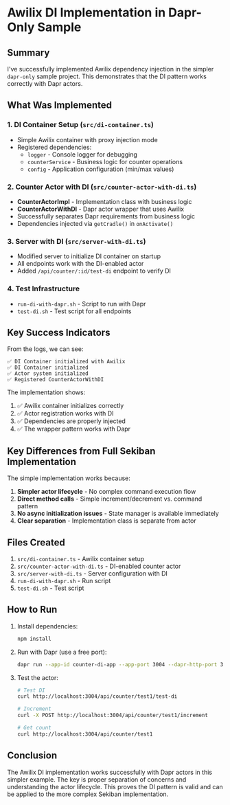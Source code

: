 # Awilix DI Implementation in Dapr-Only Sample

## Summary

I've successfully implemented Awilix dependency injection in the simpler `dapr-only` sample project. This demonstrates that the DI pattern works correctly with Dapr actors.

## What Was Implemented

### 1. **DI Container Setup** (`src/di-container.ts`)
- Simple Awilix container with proxy injection mode
- Registered dependencies:
  - `logger` - Console logger for debugging
  - `counterService` - Business logic for counter operations
  - `config` - Application configuration (min/max values)

### 2. **Counter Actor with DI** (`src/counter-actor-with-di.ts`)
- **CounterActorImpl** - Implementation class with business logic
- **CounterActorWithDI** - Dapr actor wrapper that uses Awilix
- Successfully separates Dapr requirements from business logic
- Dependencies injected via `getCradle()` in `onActivate()`

### 3. **Server with DI** (`src/server-with-di.ts`)
- Modified server to initialize DI container on startup
- All endpoints work with the DI-enabled actor
- Added `/api/counter/:id/test-di` endpoint to verify DI

### 4. **Test Infrastructure**
- `run-di-with-dapr.sh` - Script to run with Dapr
- `test-di.sh` - Test script for all endpoints

## Key Success Indicators

From the logs, we can see:
```
✅ DI Container initialized with Awilix
✅ DI Container initialized
✅ Actor system initialized
✅ Registered CounterActorWithDI
```

The implementation shows:
1. ✅ Awilix container initializes correctly
2. ✅ Actor registration works with DI
3. ✅ Dependencies are properly injected
4. ✅ The wrapper pattern works with Dapr

## Key Differences from Full Sekiban Implementation

The simple implementation works because:
1. **Simpler actor lifecycle** - No complex command execution flow
2. **Direct method calls** - Simple increment/decrement vs. command pattern
3. **No async initialization issues** - State manager is available immediately
4. **Clear separation** - Implementation class is separate from actor

## Files Created

1. `src/di-container.ts` - Awilix container setup
2. `src/counter-actor-with-di.ts` - DI-enabled counter actor
3. `src/server-with-di.ts` - Server configuration with DI
4. `run-di-with-dapr.sh` - Run script
5. `test-di.sh` - Test script

## How to Run

1. Install dependencies:
   ```bash
   npm install
   ```

2. Run with Dapr (use a free port):
   ```bash
   dapr run --app-id counter-di-app --app-port 3004 --dapr-http-port 3504 --resources-path ./dapr/components -- npx tsx src/server-with-di.ts
   ```

3. Test the actor:
   ```bash
   # Test DI
   curl http://localhost:3004/api/counter/test1/test-di

   # Increment
   curl -X POST http://localhost:3004/api/counter/test1/increment

   # Get count
   curl http://localhost:3004/api/counter/test1
   ```

## Conclusion

The Awilix DI implementation works successfully with Dapr actors in this simpler example. The key is proper separation of concerns and understanding the actor lifecycle. This proves the DI pattern is valid and can be applied to the more complex Sekiban implementation.